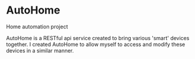 # AutoHome
Home automation project

AutoHome is a RESTful api service created to bring various 'smart' devices together. I created AutoHome to allow myself to access
and modify these devices in a similar manner.
